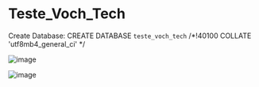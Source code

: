 # Teste_Voch_Tech

Create Database: CREATE DATABASE `teste_voch_tech` /*!40100 COLLATE 'utf8mb4_general_ci' */

![image](https://user-images.githubusercontent.com/114930799/203315890-82745bfb-02b7-4185-acc7-77c1793641b7.png)

![image](https://user-images.githubusercontent.com/114930799/203315808-bee0a64d-50cd-4981-a195-1a70b8a70186.png)
